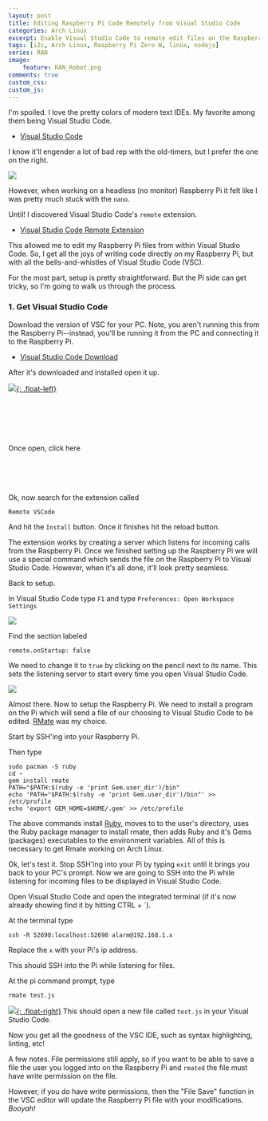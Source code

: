 ```yaml
---
layout: post
title: Editing Raspberry Pi Code Remotely from Visual Studio Code 
categories: Arch Linux
excerpt: Enable Visual Studio Code to remote edit files on the Raspberry Pi
tags: [i2c, Arch Linux, Raspberry Pi Zero W, linux, nodejs]
series: RAN
image: 
    feature: RAN_Robot.png
comments: true
custom_css:
custom_js: 
---
```


I'm spoiled.  I love the pretty colors of modern text IDEs.  My favorite among them being Visual Studio Code.

* [Visual Studio Code](https://code.visualstudio.com)

I know it'll engender a lot of bad rep with the old-timers, but I prefer the one on the right.

[![](https://ladvien.com/images/nano_vs_vsc.png)](https://ladvien.com/images/nano_vs_vsc.png)

However, when working on a headless (no monitor) Raspberry Pi it felt like I was pretty much stuck with the `nano`.  

Until! I discovered Visual Studio Code's `remote` extension.

* [Visual Studio Code Remote Extension](https://github.com/rafaelmaiolla/remote-vscode)

This allowed me to edit my Raspberry Pi files from within Visual Studio Code.  So, I get all the joys of writing code directly on my Raspberry Pi, but with all the bells-and-whistles of Visual Studio Code (VSC).

For the most part, setup is pretty straightforward.  But the Pi side can get tricky, so I'm going to walk us through the process.

### 1. Get Visual Studio Code

Download the version of VSC for your PC.  Note, you aren't running this from the Raspberry Pi--instead, you'll be running it from the PC and connecting it to the Raspberry Pi. 

* [Visual Studio Code Download](https://code.visualstudio.com/download)

After it's downloaded and installed open it up.


[![](https://ladvien.com/images/vsc-ext-btn.png){: .float-left}](https://ladvien.com/images/vsc-ext-btn.png)
<br/>
<br/>
<br/>
<br/>
<br/>
<br/>
<br/>
Once open, click here
<br/>
<br/>
<br/>
<br/>
<br/>

<div style="clear: both;"></div>
Ok, now search for the extension called

```
Remote VSCode
```

And hit the `Install` button.  Once it finishes hit the reload button.

The extension works by creating a server which listens for incoming calls from the Raspberry Pi.  Once we finished setting up the Raspberry Pi we will use a special command which sends the file on the Raspberry Pi to Visual Studio Code.  However, when it's all done, it'll look pretty seamless.

Back to setup.

In Visual Studio Code type `F1` and type `Preferences: Open Workspace Settings`

[![](https://ladvien.com/images/vsc_preferences.png)](https://ladvien.com/images/vsc_preferences.png)

Find the section labeled
```
remote.onStartup: false
```

We need to change it to `true` by clicking on the pencil next to its name.  This sets the listening server to start every time you open Visual Studio Code.

[![](https://ladvien.com/images/vsc_start_server.png)](https://ladvien.com/images/vsc_start_server.png)

Almost there.  Now to setup the Raspberry Pi.  We need to install a program on the Pi which will send a file of our choosing to Visual Studio Code to be edited.  [RMate](https://github.com/textmate/rmate) was my choice.

Start by SSH'ing into your Raspberry Pi.

Then type
```
sudo pacman -S ruby
cd ~
gem install rmate
PATH="$PATH:$(ruby -e 'print Gem.user_dir')/bin"
echo 'PATH="$PATH:$(ruby -e 'print Gem.user_dir')/bin"' >> /etc/profile
echo 'export GEM_HOME=$HOME/.gem' >> /etc/profile
```
The above commands install [Ruby](https://www.ruby-lang.org/en/), moves to to the user's directory, uses the Ruby package manager to install rmate, then adds Ruby and it's Gems (packages) executables to the environment variables.  All of this is necessary to get Rmate working on Arch Linux.

Ok, let's test it.  Stop SSH'ing into your Pi by typing `exit` until it brings you back to your PC's prompt.  Now we are going to SSH into the Pi while listening for incoming files to be displayed in Visual Studio Code.

Open Visual Studio Code and open the integrated terminal (if it's now already showing find it by hitting CTRL + `).

At the terminal type
```
ssh -R 52698:localhost:52698 alarm@192.168.1.x
```
Replace the `x` with your Pi's ip address.

This should SSH into the Pi while listening for files.

At the pi command prompt, type
```
rmate test.js
```
[![](https://ladvien.com/images/rmate_new_file.png){: .float-right}](https://ladvien.com/images/rmate_new_file.png)
This should open a new file called `test.js` in your Visual Studio Code.

Now you get all the goodness of the VSC IDE, such as syntax highlighting, linting, etc!

A few notes.  File permissions still apply, so if you want to be able to save a file the user you logged into on the Raspberry Pi and `rmated` the file must have write permission on the file.

However, if you do have write permissions, then the "File Save" function in the VSC editor will update the Raspberry Pi file with your modifications.  _Booyah!_

<div style="clear: both;"></div>